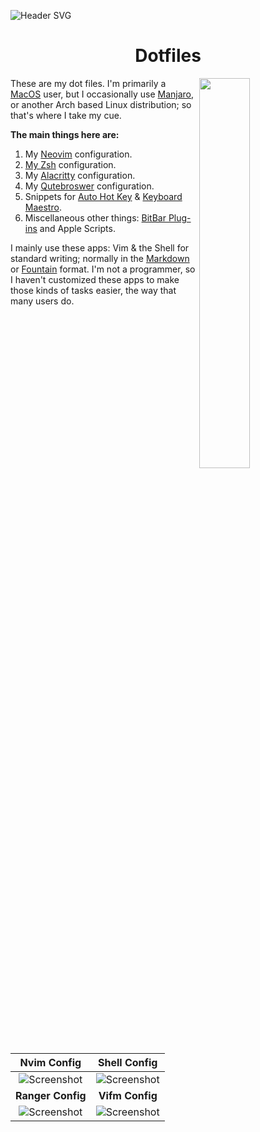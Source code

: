 ![Header SVG](https://makccr.github.io/images/github-header.svg)

<h1 align="center">Dotfiles</h1>

<img src="https://raw.githubusercontent.com/makccr/dot/master/images/shell.jpg" width="40%" align="right">

<p>These are my dot files. I'm primarily a <a href='https://www.apple.com/macos/'>MacOS</a> user, but I occasionally use <a href='https://manjaro.org/'>Manjaro</a>, or another Arch based Linux distribution; so that's where I take my cue.</p>

**The main things here are:**
1. My [Neovim](https://neovim.io/) configuration. 
2. [My Zsh](https://www.zsh.org/) configuration.
3. My [Alacritty](https://github.com/alacritty/alacritty) configuration.
4. My [Qutebroswer](https://qutebrowser.org/) configuration.
5. Snippets for [Auto Hot Key](https://www.autohotkey.com/) & [Keyboard Maestro](https://www.keyboardmaestro.com/main/). 
6. Miscellaneous other things: [BitBar Plug-ins](https://getbitbar.com/) and Apple Scripts. 

I mainly use these apps: Vim & the Shell for standard writing; normally in the [Markdown](https://www.markdownguide.org/) or [Fountain](https://fountain.io/) format. I'm not a programmer, so I haven't customized these apps to make those kinds of tasks easier, the way that many users do.<br>

**Nvim Config** | **Shell Config**
:-------: | :-------:
![Screenshot](https://raw.githubusercontent.com/makccr/dot/master/images/vim.jpg) | ![Screenshot](https://raw.githubusercontent.com/makccr/dot/master/images/profile.jpg)
 **Ranger Config** | **Vifm Config**
![Screenshot](https://raw.githubusercontent.com/makccr/dot/master/images/ranger.jpg) | ![Screenshot](https://raw.githubusercontent.com/makccr/dot/master/images/vifm.jpg)
